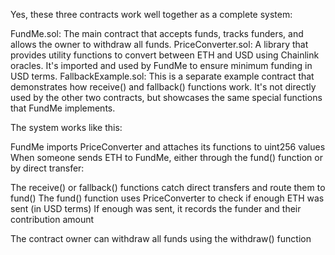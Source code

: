 Yes, these three contracts work well together as a complete system:

FundMe.sol: The main contract that accepts funds, tracks funders, and allows the owner to withdraw all funds.
PriceConverter.sol: A library that provides utility functions to convert between ETH and USD using Chainlink oracles. It's imported and used by FundMe to ensure minimum funding in USD terms.
FallbackExample.sol: This is a separate example contract that demonstrates how receive() and fallback() functions work. It's not directly used by the other two contracts, but showcases the same special functions that FundMe implements.

The system works like this:

FundMe imports PriceConverter and attaches its functions to uint256 values
When someone sends ETH to FundMe, either through the fund() function or by direct transfer:

The receive() or fallback() functions catch direct transfers and route them to fund()
The fund() function uses PriceConverter to check if enough ETH was sent (in USD terms)
If enough was sent, it records the funder and their contribution amount


The contract owner can withdraw all funds using the withdraw() function
